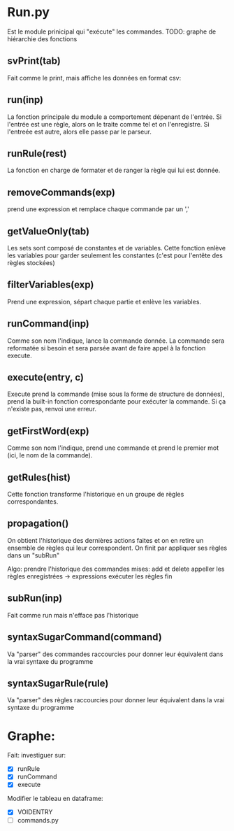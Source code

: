 # Run.py
Est le module prinicipal qui "exécute" les commandes. 
TODO: graphe de hiérarchie des fonctions

## svPrint(tab)
Fait comme le print, mais affiche les données en format csv:

## run(inp)
La fonction principale du module a comportement dépenant de l'entrée.
Si l'entrée est une règle, alors on le traite comme tel et on l'enregistre.
Si l'entreée est autre, alors elle passe par le parseur.

## runRule(rest)
La fonction en charge de formater et de ranger la règle qui lui est donnée.

## removeCommands(exp)
prend une expression et remplace chaque commande par un ','

## getValueOnly(tab)
Les sets sont composé de constantes et de variables. Cette fonction enlève les variables pour garder seulement les constantes (c'est pour l'entête des règles stockées)

## filterVariables(exp)
Prend une expression, sépart chaque partie et enlève les variables.

## runCommand(inp)
Comme son nom l'indique, lance la commande donnée. La commande sera reformatée si besoin et sera parsée avant de faire appel à la fonction execute.

## execute(entry, c)
Execute prend la commande (mise sous la forme de structure de données), prend la built-in fonction correspondante pour exécuter la commande. Si ça n'existe pas, renvoi une erreur.

## getFirstWord(exp)
Comme son nom l'indique, prend une commande et prend le premier mot (ici, le nom de la commande).

## getRules(hist)
Cette fonction transforme l'historique en un groupe de règles correspondantes.

## propagation() 
On obtient l'historique des dernières actions faites et on en retire un ensemble de règles qui leur correspondent. On finit par appliquer ses règles dans un "subRun"

Algo:
prendre l'historique des commandes mises: add et delete
appeller les règles enregistrées -> expressions
exécuter les règles
fin

## subRun(inp)
Fait comme run mais n'efface pas l'historique

## syntaxSugarCommand(command)
Va "parser" des commandes raccourcies pour donner leur équivalent dans la vrai syntaxe du programme

## syntaxSugarRule(rule)
Va "parser" des règles raccourcies pour donner leur équivalent dans la vrai syntaxe du programme


# Graphe:
Fait:
investiguer sur:
- [X] runRule 
- [X] runCommand
- [X] execute

Modifier le tableau en dataframe:
- [X] VOIDENTRY
- [ ] commands.py

